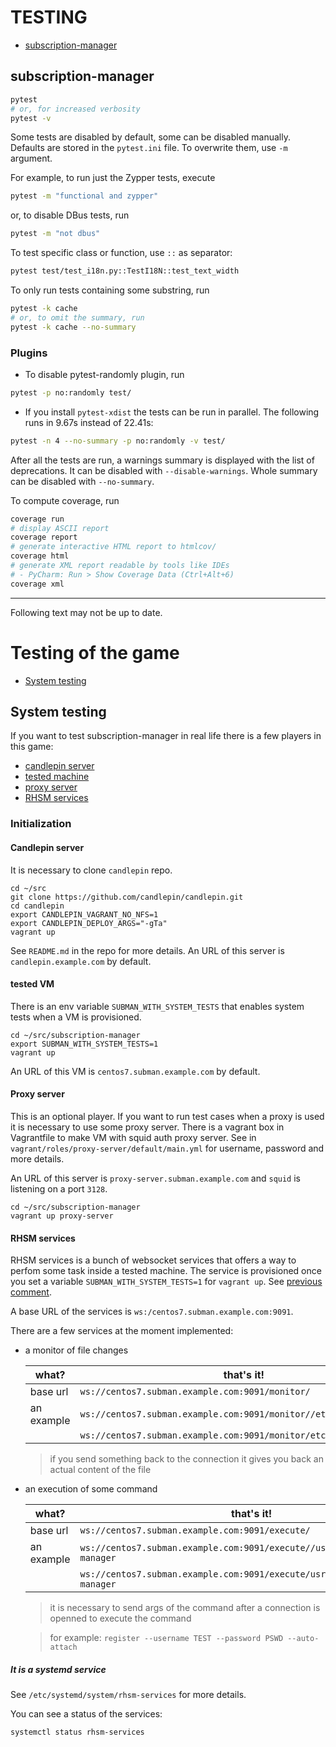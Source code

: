 # TESTING

- [subscription-manager](#subscription-manager)

## subscription-manager

```bash
pytest
# or, for increased verbosity
pytest -v
```

Some tests are disabled by default, some can be disabled manually. Defaults are stored in the `pytest.ini` file. To overwrite them, use `-m` argument.

For example, to run just the Zypper tests, execute

```bash
pytest -m "functional and zypper"
```

or, to disable DBus tests, run

```bash
pytest -m "not dbus"
```

To test specific class or function, use `::` as separator:

```bash
pytest test/test_i18n.py::TestI18N::test_text_width
```

To only run tests containing some substring, run

```bash
pytest -k cache
# or, to omit the summary, run
pytest -k cache --no-summary
```

### Plugins

- To disable pytest-randomly plugin, run

```bash
pytest -p no:randomly test/
```

- If you install `pytest-xdist` the tests can be run in parallel. The following runs in 9.67s instead of 22.41s:

```bash
pytest -n 4 --no-summary -p no:randomly -v test/
```

After all the tests are run, a warnings summary is displayed with the list of deprecations. It can be disabled with `--disable-warnings`. Whole summary can be disabled with `--no-summary`.

To compute coverage, run

```bash
coverage run
# display ASCII report
coverage report
# generate interactive HTML report to htmlcov/
coverage html
# generate XML report readable by tools like IDEs
# - PyCharm: Run > Show Coverage Data (Ctrl+Alt+6)
coverage xml
```

---

Following text may not be up to date.

# Testing of the game

- [System testing](#system-testing)


## System testing

If you want to test subscription-manager in real life
there is a few players in this game:

- [candlepin server](#candlepin-server)
- [tested machine](#tested-vm)
- [proxy server](#proxy-server)
- [RHSM services](#rhsm-services)

### Initialization
#### Candlepin server
It is necessary to clone `candlepin` repo.

```shell
cd ~/src
git clone https://github.com/candlepin/candlepin.git
cd candlepin
export CANDLEPIN_VAGRANT_NO_NFS=1 
export CANDLEPIN_DEPLOY_ARGS="-gTa"
vagrant up
```
See `README.md` in the repo for more details.
An URL of this server is `candlepin.example.com` by default.

#### tested VM
There is an env variable `SUBMAN_WITH_SYSTEM_TESTS` that enables system tests when a VM is provisioned.

```shell
cd ~/src/subscription-manager
export SUBMAN_WITH_SYSTEM_TESTS=1
vagrant up
```
An URL of this VM is `centos7.subman.example.com` by default.

#### Proxy server
This is an optional player. If you want to run test cases when a proxy is used it is necessary to use some proxy server.
There is a vagrant box in Vagrantfile to make VM with squid auth proxy server.
See in `vagrant/roles/proxy-server/default/main.yml` for username, password and more details.

An URL of this server is `proxy-server.subman.example.com` and `squid` is listening on a port `3128`.

```shell
cd ~/src/subscription-manager
vagrant up proxy-server
```

#### RHSM services

RHSM services is a bunch of websocket services that offers a way to perfom some task inside a tested machine.
The service is provisioned once you set a variable `SUBMAN_WITH_SYSTEM_TESTS=1` for `vagrant up`. 
See [previous comment](#tested-vm).

A base URL of the services is `ws:/centos7.subman.example.com:9091`. 

There are a few services at the moment implemented:



- a monitor of file changes

  | what?      | that's it!                                                                                   |
  |------------|----------------------------------------------------------------------------------------------|
  | base url   | `ws://centos7.subman.example.com:9091/monitor/`                                              |
  | an example | `ws://centos7.subman.example.com:9091/monitor//etc/rhsm/rhsm.conf`                           |
  |            | `ws://centos7.subman.example.com:9091/monitor/etc/rhsm/rhsm.conf`                            |

  > if you send something back to the connection it gives you back an actual content of the file

- an execution of some command

  | what?      | that's it!                                                                   |
  |------------|------------------------------------------------------------------------------|
  | base url   | `ws://centos7.subman.example.com:9091/execute/`                              |
  | an example | `ws://centos7.subman.example.com:9091/execute//usr/bin/subscription-manager` |
  |            | `ws://centos7.subman.example.com:9091/execute/usr/bin/subscription-manager`  |

  > it is necessary to send args of the command after a connection is openned to execute the command 
  
  > for example: `register --username TEST --password PSWD --auto-attach`

##### It is a systemd service

See `/etc/systemd/system/rhsm-services` for more details.

You can see a status of the services:

```shell
systemctl status rhsm-services
```
